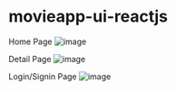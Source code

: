 # movieapp-ui-reactjs

Home Page
![image](https://user-images.githubusercontent.com/68020519/189483820-8e3e1cda-4d1a-4a3a-881f-90139db515f0.png)

Detail Page
![image](https://user-images.githubusercontent.com/68020519/189483864-5d24b25e-0f4b-4d6f-b0c4-cb0f2ccf00fc.png)

Login/Signin Page
![image](https://user-images.githubusercontent.com/68020519/189483913-969de6f1-b990-4c70-a7cb-5c749192d819.png)

